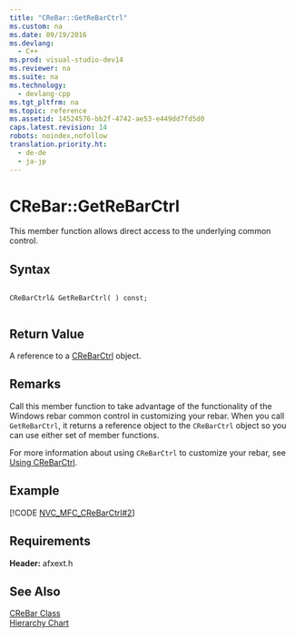 ```yaml
---
title: "CReBar::GetReBarCtrl"
ms.custom: na
ms.date: 09/19/2016
ms.devlang: 
  - C++
ms.prod: visual-studio-dev14
ms.reviewer: na
ms.suite: na
ms.technology: 
  - devlang-cpp
ms.tgt_pltfrm: na
ms.topic: reference
ms.assetid: 14524576-bb2f-4742-ae53-e449dd7fd5d0
caps.latest.revision: 14
robots: noindex,nofollow
translation.priority.ht: 
  - de-de
  - ja-jp
---
```

# CReBar::GetReBarCtrl
This member function allows direct access to the underlying common control.  
  
## Syntax  
  
```  
  
CReBarCtrl& GetReBarCtrl( ) const;  
  
```  
  
## Return Value  
 A reference to a [CReBarCtrl](../vs140/CReBarCtrl-Class.md) object.  
  
## Remarks  
 Call this member function to take advantage of the functionality of the Windows rebar common control in customizing your rebar. When you call `GetReBarCtrl`, it returns a reference object to the `CReBarCtrl` object so you can use either set of member functions.  
  
 For more information about using `CReBarCtrl` to customize your rebar, see [Using CReBarCtrl](../vs140/Using-CReBarCtrl.md).  
  
## Example  
 [!CODE [NVC_MFC_CReBarCtrl#2](../CodeSnippet/VS_Snippets_Cpp/NVC_MFC_CReBarCtrl#2)]  
  
## Requirements  
 **Header:** afxext.h  
  
## See Also  
 [CReBar Class](../vs140/CReBar-Class.md)   
 [Hierarchy Chart](../vs140/Hierarchy-Chart.md)